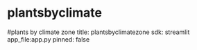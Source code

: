 # plantsbyclimate
#plants by climate zone
title: plantsbyclimatezone
sdk: streamlit
app_file:app.py
pinned: false
